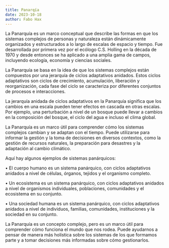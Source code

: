 ```yaml
---
title: Panarqía
date: 2023-10-18
author: Fabo Hax
---
```


La Panarquía es un marco conceptual que describe las formas en que los sistemas complejos de personas y naturaleza están dinámicamente organizados y estructurados a lo largo de escalas de espacio y tiempo. Fue desarrollada por primera vez por el ecólogo C.S. Holling en la década de 1970 y desde entonces se ha aplicado a una amplia gama de campos, incluyendo ecología, economía y ciencias sociales.

La Panarquía se basa en la idea de que los sistemas complejos están compuestos por una jerarquía de ciclos adaptativos anidados. Estos ciclos adaptativos son ciclos de crecimiento, acumulación, liberación y reorganización, cada fase del ciclo se caracteriza por diferentes conjuntos de procesos e interacciones.

La jerarquía anidada de ciclos adaptativos en la Panarquía significa que los cambios en una escala pueden tener efectos en cascada en otras escalas. Por ejemplo, una perturbación a nivel de un bosque puede llevar a cambios en la composición del bosque, el ciclo del agua e incluso el clima global.

La Panarquía es un marco útil para comprender cómo los sistemas complejos cambian y se adaptan con el tiempo. Puede utilizarse para informar la gestión y la toma de decisiones en diversos contextos, como la gestión de recursos naturales, la preparación para desastres y la adaptación al cambio climático.

Aquí hay algunos ejemplos de sistemas panárquicos:

• El cuerpo humano es un sistema panárquico, con ciclos adaptativos anidados a nivel de células, órganos, tejidos y el organismo completo.

• Un ecosistema es un sistema panárquico, con ciclos adaptativos anidados a nivel de organismos individuales, poblaciones, comunidades y el ecosistema en su conjunto.

• Una sociedad humana es un sistema panárquico, con ciclos adaptativos anidados a nivel de individuos, familias, comunidades, instituciones y la sociedad en su conjunto.

La Panarquía es un concepto complejo, pero es un marco útil para comprender cómo funciona el mundo que nos rodea. Puede ayudarnos a pensar de manera más holística sobre los sistemas de los que formamos parte y a tomar decisiones más informadas sobre cómo gestionarlos.